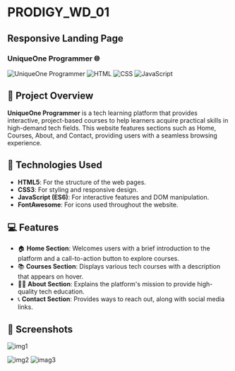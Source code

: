 # PRODIGY_WD_01
## Responsive Landing Page
### UniqueOne Programmer 🌐

![UniqueOne Programmer](https://img.shields.io/badge/Project-UniqueOne%20Programmer-blue.svg) 
![HTML](https://img.shields.io/badge/HTML-orange.svg)
![CSS](https://img.shields.io/badge/CSS-blue.svg)
![JavaScript](https://img.shields.io/badge/JavaScript-yellow.svg)

## 📖 Project Overview

**UniqueOne Programmer** is a tech learning platform that provides interactive, project-based courses to help learners acquire practical skills in high-demand tech fields. This website features sections such as Home, Courses, About, and Contact, providing users with a seamless browsing experience.

## 🚀 Technologies Used

- **HTML5**: For the structure of the web pages.
- **CSS3**: For styling and responsive design.
- **JavaScript (ES6)**: For interactive features and DOM manipulation.
- **FontAwesome**: For icons used throughout the website.

## 💻 Features

- 🏠 **Home Section**: Welcomes users with a brief introduction to the platform and a call-to-action button to explore courses.
- 📚 **Courses Section**: Displays various tech courses with a description that appears on hover.
- 🧑‍🏫 **About Section**: Explains the platform's mission to provide high-quality tech education.
- 📞 **Contact Section**: Provides ways to reach out, along with social media links.

## 📸 Screenshots

![img1](https://github.com/user-attachments/assets/ecf10bef-c902-4e2a-8630-3ea18313ac11)


![img2](https://github.com/user-attachments/assets/0a8e926d-2e67-4c97-911d-983d618b17df)
![imag3](https://github.com/user-attachments/assets/042917f5-3607-4d68-9864-0cd60b17ae31)
